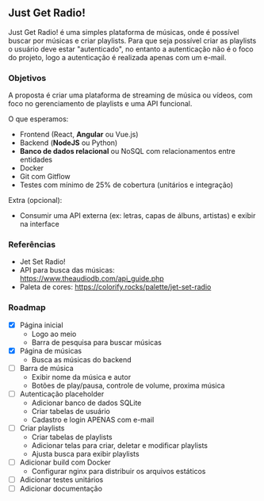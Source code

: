 ## Just Get Radio!

Just Get Radio! é uma simples plataforma de músicas, onde é possível buscar por músicas e criar playlists. Para que seja possível criar as playlists o usuário deve estar "autenticado", no entanto a autenticação não é o foco do projeto, logo a autenticação é realizada apenas com um e-mail.

### Objetivos

A proposta é criar uma plataforma de streaming de música ou vídeos, com foco no gerenciamento de playlists e uma API funcional.

O que esperamos:

- Frontend (React, **Angular** ou Vue.js)
- Backend (**NodeJS** ou Python)
- **Banco de dados relacional** ou NoSQL com relacionamentos entre entidades
- Docker
- Git com Gitflow
- Testes com mínimo de 25% de cobertura (unitários e integração)

Extra (opcional):
- Consumir uma API externa (ex: letras, capas de álbuns, artistas) e exibir na interface

### Referências

- Jet Set Radio!
- API para busca das músicas: https://www.theaudiodb.com/api_guide.php
- Paleta de cores: https://colorify.rocks/palette/jet-set-radio

### Roadmap

- [x] Página inicial
  - Logo ao meio
  - Barra de pesquisa para buscar músicas
- [x] Página de músicas
  - Busca as músicas do backend
- [ ] Barra de música
  - Exibir nome da música e autor
  - Botões de play/pausa, controle de volume, proxima música
- [ ] Autenticação placeholder
  - Adicionar banco de dados SQLite
  - Criar tabelas de usuário
  - Cadastro e login APENAS com e-mail
- [ ] Criar playlists
  - Criar tabelas de playlists
  - Adicionar telas para criar, deletar e modificar playlists
  - Ajusta busca para exibir playlists
- [ ] Adicionar build com Docker
  - Configurar nginx para distribuir os arquivos estáticos
- [ ] Adicionar testes unitários
- [ ] Adicionar documentação
